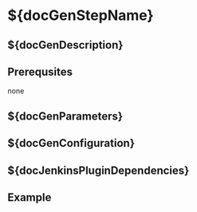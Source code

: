 # ${docGenStepName}

## ${docGenDescription}

## Prerequsites

none

## ${docGenParameters}

## ${docGenConfiguration}

## ${docJenkinsPluginDependencies}

## Example

